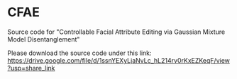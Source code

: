 # CFAE
Source code for "Controllable Facial Attribute Editing via Gaussian Mixture Model Disentanglement"


Please download the source code under this link: <https://drive.google.com/file/d/1ssnYEXyLjaNvLc_hL214rv0rKxEZKeqF/view?usp=share_link>
